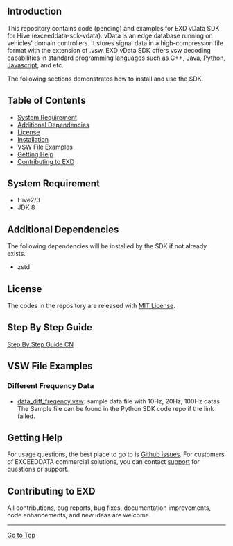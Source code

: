 ## Introduction
This repository contains code (pending) and examples for EXD vData SDK for Hive (exceeddata-sdk-vdata).  vData is an edge database running on vehicles' domain controllers.  It stores signal data in a high-compression file format with the extension of .vsw.  EXD vData SDK offers vsw decoding capabilities in standard programming languages such as C++, [Java](https://github.com/exceeddata/sdk-vdata-java), [Python](https://github.com/exceeddata/sdk-vdata-python), [Javascript](https://github.com/exceeddata/sdk-vdata-javascript), and etc.  

The following sections demonstrates how to install and use the SDK.

## Table of Contents
- [System Requirement](#system-requirement)
- [Additional Dependencies](#additional-dependencies)
- [License](#license)
- [Installation](#installation)
- [VSW File Examples](#vsw-file-examples)
- [Getting Help](#getting-help)
- [Contributing to EXD](#contributing-to-exd)

## System Requirement
- Hive2/3 
- JDK 8

## Additional Dependencies
The following dependencies will be installed by the SDK if not already exists.
- zstd

## License
The codes in the repository are released with [MIT License](LICENSE).

## Step By Step Guide
 [Step By Step Guide CN](guide_cn.md)

## VSW File Examples
### Different Frequency Data  
- [data_diff_freqency.vsw](https://github.com/exceeddata/sdk-vdata-python/blob/main/sample_files/vsw/data_diff_freqency.vsw): sample data file with 10Hz, 20Hz, 100Hz datas. The Sample file can be found in the Python SDK code repo if the link failed.

## Getting Help
For usage questions, the best place to go to is [Github issues](https://github.com/exceeddata/sdk-vdata-hive//issues). For customers of EXCEEDDATA commercial solutions, you can contact [support](mailto:support@smartsct.com) for questions or support.

## Contributing to EXD
All contributions, bug reports, bug fixes, documentation improvements, code enhancements, and new ideas are welcome.

<hr>

[Go to Top](#table-of-contents)
